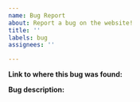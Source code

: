 ```yaml
---
name: Bug Report
about: Report a bug on the website!
title: ''
labels: bug
assignees: ''

---
```


<!-- The page where the bug was found. -->
<!-- For example, https://quacky.xyz/partner -->
**Link to where this bug was found:**

<!-- Describe what is going wrong with the site, and how to fix it. -->
<!-- For example, the page color is blue, not red. -->
**Bug description:**

<!-- If any additional information is necessary, put it below. -->
